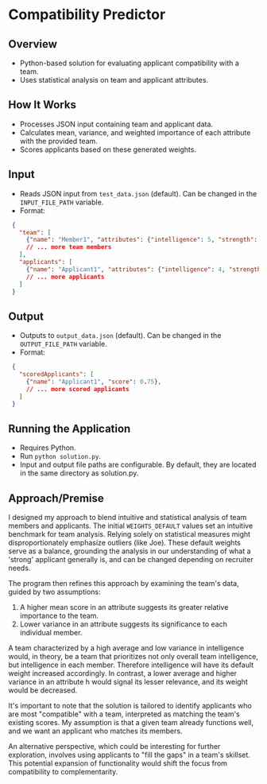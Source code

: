 # Compatibility Predictor

## Overview
- Python-based solution for evaluating applicant compatibility with a team.
- Uses statistical analysis on team and applicant attributes.

## How It Works
- Processes JSON input containing team and applicant data.
- Calculates mean, variance, and weighted importance of each attribute with the provided team.
- Scores applicants based on these generated weights.

## Input
- Reads JSON input from `test_data.json` (default). Can be changed in the `INPUT_FILE_PATH` variable.
- Format:
 ```json
  {
    "team": [
      {"name": "Member1", "attributes": {"intelligence": 5, "strength": 6, "endurance": 7, "spicyFoodTolerance": 8}},
      // ... more team members
    ],
    "applicants": [
      {"name": "Applicant1", "attributes": {"intelligence": 4, "strength": 5, "endurance": 6, "spicyFoodTolerance": 7}},
      // ... more applicants
    ]
  }
  ```

## Output
- Outputs to `output_data.json` (default). Can be changed in the `OUTPUT_FILE_PATH` variable.
- Format:
 ```json
  {
    "scoredApplicants": [
      {"name": "Applicant1", "score": 0.75},
      // ... more scored applicants
    ]
  }
  ```

## Running the Application
- Requires Python.
- Run `python solution.py`.
- Input and output file paths are configurable. By default, they are located in the same directory as solution.py.

## Approach/Premise
I designed my approach to blend intuitive and statistical analysis of team members and applicants. The initial `WEIGHTS_DEFAULT` values set an intuitive benchmark for team analysis. Relying solely on statistical measures might disproportionately emphasize outliers (like Joe). These default weights serve as a balance, grounding the analysis in our understanding of what a 'strong' applicant generally is, and can be changed depending on recruiter needs.

The program then refines this approach by examining the team's data, guided by two assumptions:

1. A higher mean score in an attribute suggests its greater relative importance to the team.
2. Lower variance in an attribute suggests its significance to each individual member.

A team characterized by a high average and low variance in intelligence would, in theory, be a team that prioritizes not only overall team intelligence, but intelligence in each member. Therefore intelligence will have its default weight increased accordingly. In contrast, a lower average and higher variance in an attribute h would signal its lesser relevance, and its weight would be decreased.

It's important to note that the solution is tailored to identify applicants who are most "compatible" with a team, interpreted as matching the team's existing scores. My assumption is that a given team already functions well, and we want an applicant who matches its members.

An alternative perspective, which could be interesting for further exploration, involves using applicants to "fill the gaps" in a team's skillset. This potential expansion of functionality would shift the focus from compatibility to complementarity.